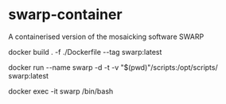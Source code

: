 # swarp-container
A containerised version of the mosaicking software SWARP


docker build . -f ./Dockerfile --tag swarp:latest

docker run --name swarp -d -t -v "$(pwd)"/scripts:/opt/scripts/ swarp:latest

docker exec -it swarp /bin/bash

